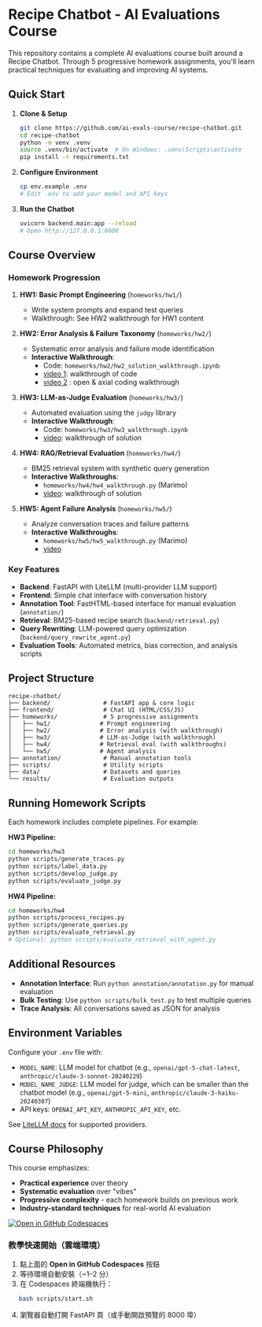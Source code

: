 # Recipe Chatbot - AI Evaluations Course

This repository contains a complete AI evaluations course built around a Recipe Chatbot. Through 5 progressive homework assignments, you'll learn practical techniques for evaluating and improving AI systems.

## Quick Start

1. **Clone & Setup**
   ```bash
   git clone https://github.com/ai-evals-course/recipe-chatbot.git
   cd recipe-chatbot
   python -m venv .venv
   source .venv/bin/activate  # On Windows: .venv\Scripts\activate
   pip install -r requirements.txt
   ```

2. **Configure Environment**
   ```bash
   cp env.example .env
   # Edit .env to add your model and API keys
   ```

3. **Run the Chatbot**
   ```bash
   uvicorn backend.main:app --reload
   # Open http://127.0.0.1:8000
   ```

## Course Overview

### Homework Progression

1. **HW1: Basic Prompt Engineering** (`homeworks/hw1/`)
   - Write system prompts and expand test queries
   - Walkthrough: See HW2 walkthrough for HW1 content

2. **HW2: Error Analysis & Failure Taxonomy** (`homeworks/hw2/`)
   - Systematic error analysis and failure mode identification
   - **Interactive Walkthrough**:
      - Code: `homeworks/hw2/hw2_solution_walkthrough.ipynb`
      - [video 1](https://youtu.be/h9oAAAYnGx4?si=fWxN3NtpSbdD55cW): walkthrough of code
      - [video 2](https://youtu.be/AKg27L4E0M8) : open & axial coding walkthrough

3. **HW3: LLM-as-Judge Evaluation** (`homeworks/hw3/`)
   - Automated evaluation using the `judgy` library
   - **Interactive Walkthrough**:
      - Code: `homeworks/hw3/hw3_walkthrough.ipynb`
      - [video](https://youtu.be/1d5aNfslwHg): walkthrough of solution

4. **HW4: RAG/Retrieval Evaluation** (`homeworks/hw4/`)
   - BM25 retrieval system with synthetic query generation
   - **Interactive Walkthroughs**: 
     - `homeworks/hw4/hw4_walkthrough.py` (Marimo)
     - [video](https://youtu.be/GMShL5iC8aY): walkthrough of solution

5. **HW5: Agent Failure Analysis** (`homeworks/hw5/`)
   - Analyze conversation traces and failure patterns
   - **Interactive Walkthroughs**:
      - `homeworks/hw5/hw5_walkthrough.py` (Marimo)
      - [video](https://youtu.be/z1oISsDUKLA) 

### Key Features

- **Backend**: FastAPI with LiteLLM (multi-provider LLM support)
- **Frontend**: Simple chat interface with conversation history
- **Annotation Tool**: FastHTML-based interface for manual evaluation (`annotation/`)
- **Retrieval**: BM25-based recipe search (`backend/retrieval.py`)
- **Query Rewriting**: LLM-powered query optimization (`backend/query_rewrite_agent.py`)
- **Evaluation Tools**: Automated metrics, bias correction, and analysis scripts

## Project Structure

```
recipe-chatbot/
├── backend/               # FastAPI app & core logic
├── frontend/              # Chat UI (HTML/CSS/JS)
├── homeworks/             # 5 progressive assignments
│   ├── hw1/              # Prompt engineering
│   ├── hw2/              # Error analysis (with walkthrough)
│   ├── hw3/              # LLM-as-Judge (with walkthrough)
│   ├── hw4/              # Retrieval eval (with walkthroughs)
│   └── hw5/              # Agent analysis
├── annotation/            # Manual annotation tools
├── scripts/               # Utility scripts
├── data/                  # Datasets and queries
└── results/               # Evaluation outputs
```

## Running Homework Scripts

Each homework includes complete pipelines. For example:

**HW3 Pipeline:**
```bash
cd homeworks/hw3
python scripts/generate_traces.py
python scripts/label_data.py
python scripts/develop_judge.py
python scripts/evaluate_judge.py
```

**HW4 Pipeline:**
```bash
cd homeworks/hw4
python scripts/process_recipes.py
python scripts/generate_queries.py
python scripts/evaluate_retrieval.py
# Optional: python scripts/evaluate_retrieval_with_agent.py
```

## Additional Resources

- **Annotation Interface**: Run `python annotation/annotation.py` for manual evaluation
- **Bulk Testing**: Use `python scripts/bulk_test.py` to test multiple queries
- **Trace Analysis**: All conversations saved as JSON for analysis

## Environment Variables

Configure your `.env` file with:
- `MODEL_NAME`: LLM model for chatbot (e.g., `openai/gpt-5-chat-latest`, `anthropic/claude-3-sonnet-20240229`)
- `MODEL_NAME_JUDGE`: LLM model for judge, which can be smaller than the chatbot model (e.g., `openai/gpt-5-mini`, `anthropic/claude-3-haiku-20240307`)
- API keys: `OPENAI_API_KEY`, `ANTHROPIC_API_KEY`, etc.

See [LiteLLM docs](https://docs.litellm.ai/docs/providers) for supported providers.

## Course Philosophy

This course emphasizes:
- **Practical experience** over theory
- **Systematic evaluation** over "vibes"
- **Progressive complexity** - each homework builds on previous work
- **Industry-standard techniques** for real-world AI evaluation

[![Open in GitHub Codespaces](https://github.com/codespaces/badge.svg)](
https://codespaces.new/holyblue/recipe-chatbot?quickstart=1)


### 教學快速開始（雲端環境）
1. 點上面的 **Open in GitHub Codespaces** 按鈕
2. 等待環境自動安裝（~1–2 分）
3. 在 Codespaces 終端機執行：
```bash
   bash scripts/start.sh
```
4. 瀏覽器自動打開 FastAPI 頁（或手動開啟預覽的 8000 埠）